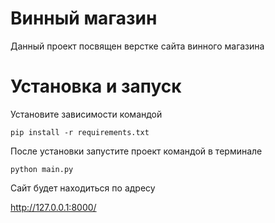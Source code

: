 # Винный магазин 

Данный проект посвящен верстке сайта винного магазина 

# Установка и запуск

Установите зависимости командой 

`pip install -r requirements.txt`

После установки запустите проект командой в терминале

`python main.py`

Сайт будет находиться по адресу 

http://127.0.0.1:8000/
